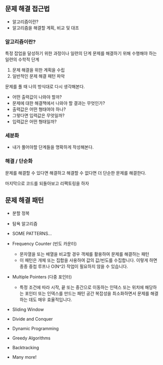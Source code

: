 ## 문제 해결 접근법

- 알고리즘이란?
- 알고리즘을 해결할 계획, 비교 및 대조

### 알고리즘이란?

특정 잡업을 달성하기 위한 과정이나 일련의 단계
문제를 해결하기 위해 수행해야 하는 일련의 수학적 단계

1. 문제 해결을 위한 계획을 수립
2. 일반적인 문제 해결 패턴 파악

문제를 풀 때 나의 방식대로 다시 생각해본다.

- 어떤 출력값이 나와야 할까?
- 문제에 대한 해결책에서 나와야 할 결과는 무엇인가?
- 출력값은 어떤 형태여야 하나?
- 그렇다면 입력값은 무엇일까?
- 입력값은 어떤 형태일까?

### 세분화

- 내가 풀어야할 단계들을 명확하게 작성해본다.

### 해결 / 단순화

문제를 해결할 수 있다면 해결하고 해결할 수 없다면 더 단순한 문제를 해결한다.

마지막으로 코드를 되돌아보고 리팩토링을 하자

## 문제 해결 패턴

- 분할 정복
- 탐욕 알고리즘

- SOME PATTERNS...

- Frequency Counter (빈도 카운터)

  - 문자열을 또는 배열을 비교할 경우 객체를 활용하여 문제를 해결하는 패턴
  - 이 패턴은 개체 또는 집합을 사용하여 값의 값/빈도를 수집합니다. 이렇게 하면 종종 중첩 루프나 O(N^2) 작업이 필요하지 않을 수 있습니다.

- Multiple Pointers (다중 포인터)

  - 특정 조건에 따라 시작, 끝 또는 중간으로 이동하는 인덱스 또는 위치에 해당하는 포인터 또는 인덱스를 만드는 패턴 공간 복잡성을 최소화하면서 문제를 해결하는 데도 매우 효율적입니다.

- Sliding Window
- Divide and Conquer
- Dynamic Programming
- Greedy Algorithms
- Backtracking
- Many more!
